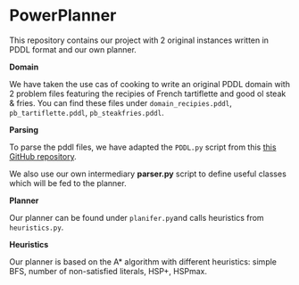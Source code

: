 # PowerPlanner

This repository contains our project with 2 original instances written in PDDL format and our own planner.

__Domain__

We have taken the use cas of cooking to write an original PDDL domain with 2 problem files featuring the recipies of French tartiflette and good ol steak & fries. You can find these files under `domain_recipies.pddl`, `pb_tartiflette.pddl`, `pb_steakfries.pddl`. 

__Parsing__

To parse the pddl files, we have adapted the `PDDL.py` script from this [this GitHub repository](https://github.com/pucrs-automated-planning/pddl-parser).

We also use our own intermediary __parser.py__ script to define useful classes which will be fed to the planner.

__Planner__

Our planner can be found under `planifer.py`and calls heuristics from `heuristics.py`.

__Heuristics__

Our planner is based on the A* algorithm with different heuristics: simple BFS, number of non-satisfied literals, HSP+, HSPmax.
